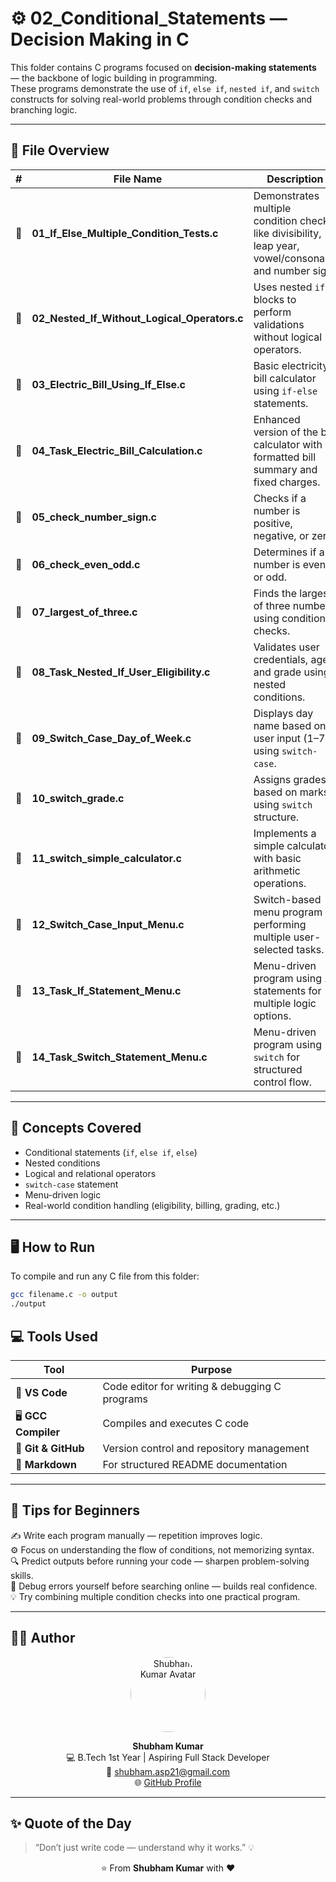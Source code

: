 # ⚙️ 02_Conditional_Statements — Decision Making in C

This folder contains C programs focused on **decision-making statements** — the backbone of logic building in programming.  
These programs demonstrate the use of `if`, `else if`, `nested if`, and `switch` constructs for solving real-world problems through condition checks and branching logic.

---

## 📂 File Overview

| # | File Name | Description |
|---|------------|-------------|
| 🔹 | **01_If_Else_Multiple_Condition_Tests.c** | Demonstrates multiple condition checks like divisibility, leap year, vowel/consonant, and number sign. |
| 🔹 | **02_Nested_If_Without_Logical_Operators.c** | Uses nested `if` blocks to perform validations without logical operators. |
| 🔹 | **03_Electric_Bill_Using_If_Else.c** | Basic electricity bill calculator using `if-else` statements. |
| 🔹 | **04_Task_Electric_Bill_Calculation.c** | Enhanced version of the bill calculator with formatted bill summary and fixed charges. |
| 🔹 | **05_check_number_sign.c** | Checks if a number is positive, negative, or zero. |
| 🔹 | **06_check_even_odd.c** | Determines if a number is even or odd. |
| 🔹 | **07_largest_of_three.c** | Finds the largest of three numbers using conditional checks. |
| 🔹 | **08_Task_Nested_If_User_Eligibility.c** | Validates user credentials, age, and grade using nested conditions. |
| 🔹 | **09_Switch_Case_Day_of_Week.c** | Displays day name based on user input (1–7) using `switch-case`. |
| 🔹 | **10_switch_grade.c** | Assigns grades based on marks using `switch` structure. |
| 🔹 | **11_switch_simple_calculator.c** | Implements a simple calculator with basic arithmetic operations. |
| 🔹 | **12_Switch_Case_Input_Menu.c** | Switch-based menu program performing multiple user-selected tasks. |
| 🔹 | **13_Task_If_Statement_Menu.c** | Menu-driven program using `if` statements for multiple logic options. |
| 🔹 | **14_Task_Switch_Statement_Menu.c** | Menu-driven program using `switch` for structured control flow. |

---

## 🧩 Concepts Covered

- Conditional statements (`if`, `else if`, `else`)
- Nested conditions
- Logical and relational operators
- `switch-case` statement
- Menu-driven logic
- Real-world condition handling (eligibility, billing, grading, etc.)

---

## 🖥️ How to Run

To compile and run any C file from this folder:

```bash
gcc filename.c -o output
./output
```

## 💻 Tools Used

| Tool | Purpose |
|------|----------|
| 🧠 **VS Code** | Code editor for writing & debugging C programs |
| 🖥️ **GCC Compiler** | Compiles and executes C code |
| 🐙 **Git & GitHub** | Version control and repository management |
| 📘 **Markdown** | For structured README documentation |

---

## 🔰 Tips for Beginners

✍️ Write each program manually — repetition improves logic.  
⚙️ Focus on understanding the flow of conditions, not memorizing syntax.  
🔍 Predict outputs before running your code — sharpen problem-solving skills.  
🧩 Debug errors yourself before searching online — builds real confidence.  
💡 Try combining multiple condition checks into one practical program.

---

## 👨‍💻 Author

<p align="center">
  <img src="https://avatars.githubusercontent.com/shubham21-star" width="120" style="border-radius:50%;" alt="Shubham Kumar Avatar"/>
</p>

<p align="center">
  <b>Shubham Kumar</b><br>
  💻 B.Tech 1st Year | Aspiring Full Stack Developer<br>
  📧 <a href="mailto:shubham.asp21@gmail.com">shubham.asp21@gmail.com</a><br>
  🌐 <a href="https://github.com/shubham21-star" target="_blank">GitHub Profile</a>
</p>

---

## ✨ Quote of the Day

> “Don’t just write code — understand why it works.” 💡  

<p align="center">⭐ From <b>Shubham Kumar</b> with ❤️</p>
